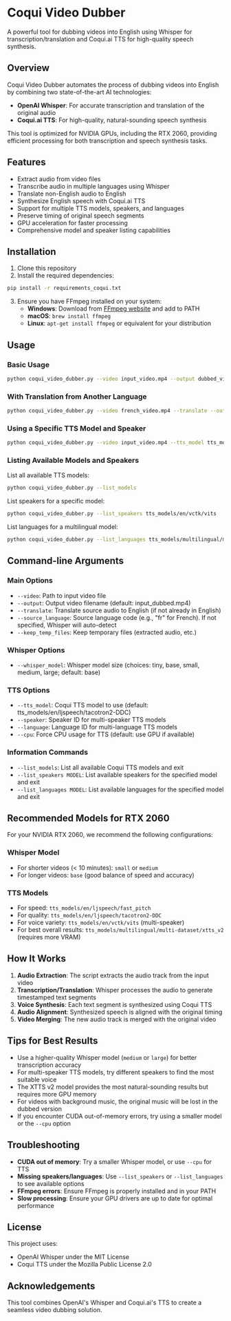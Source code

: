 # Coqui Video Dubber

A powerful tool for dubbing videos into English using Whisper for transcription/translation and Coqui.ai TTS for high-quality speech synthesis.

## Overview

Coqui Video Dubber automates the process of dubbing videos into English by combining two state-of-the-art AI technologies:

- **OpenAI Whisper**: For accurate transcription and translation of the original audio
- **Coqui.ai TTS**: For high-quality, natural-sounding speech synthesis

This tool is optimized for NVIDIA GPUs, including the RTX 2060, providing efficient processing for both transcription and speech synthesis tasks.

## Features

- Extract audio from video files
- Transcribe audio in multiple languages using Whisper
- Translate non-English audio to English
- Synthesize English speech with Coqui.ai TTS
- Support for multiple TTS models, speakers, and languages
- Preserve timing of original speech segments
- GPU acceleration for faster processing
- Comprehensive model and speaker listing capabilities

## Installation

1. Clone this repository
2. Install the required dependencies:

```bash
pip install -r requirements_coqui.txt
```

3. Ensure you have FFmpeg installed on your system:
   - **Windows**: Download from [FFmpeg website](https://ffmpeg.org/download.html) and add to PATH
   - **macOS**: `brew install ffmpeg`
   - **Linux**: `apt-get install ffmpeg` or equivalent for your distribution

## Usage

### Basic Usage

```bash
python coqui_video_dubber.py --video input_video.mp4 --output dubbed_video.mp4
```

### With Translation from Another Language

```bash
python coqui_video_dubber.py --video french_video.mp4 --translate --output french_video_english.mp4
```

### Using a Specific TTS Model and Speaker

```bash
python coqui_video_dubber.py --video input_video.mp4 --tts_model tts_models/en/vctk/vits --speaker p326
```

### Listing Available Models and Speakers

List all available TTS models:
```bash
python coqui_video_dubber.py --list_models
```

List speakers for a specific model:
```bash
python coqui_video_dubber.py --list_speakers tts_models/en/vctk/vits
```

List languages for a multilingual model:
```bash
python coqui_video_dubber.py --list_languages tts_models/multilingual/multi-dataset/xtts_v2
```

## Command-line Arguments

### Main Options
- `--video`: Path to input video file
- `--output`: Output video filename (default: input_dubbed.mp4)
- `--translate`: Translate source audio to English (if not already in English)
- `--source_language`: Source language code (e.g., "fr" for French). If not specified, Whisper will auto-detect
- `--keep_temp_files`: Keep temporary files (extracted audio, etc.)

### Whisper Options
- `--whisper_model`: Whisper model size (choices: tiny, base, small, medium, large; default: base)

### TTS Options
- `--tts_model`: Coqui TTS model to use (default: tts_models/en/ljspeech/tacotron2-DDC)
- `--speaker`: Speaker ID for multi-speaker TTS models
- `--language`: Language ID for multi-language TTS models
- `--cpu`: Force CPU usage for TTS (default: use GPU if available)

### Information Commands
- `--list_models`: List all available Coqui TTS models and exit
- `--list_speakers MODEL`: List available speakers for the specified model and exit
- `--list_languages MODEL`: List available languages for the specified model and exit

## Recommended Models for RTX 2060

For your NVIDIA RTX 2060, we recommend the following configurations:

### Whisper Model
- For shorter videos (< 10 minutes): `small` or `medium`
- For longer videos: `base` (good balance of speed and accuracy)

### TTS Models
- For speed: `tts_models/en/ljspeech/fast_pitch`
- For quality: `tts_models/en/ljspeech/tacotron2-DDC`
- For voice variety: `tts_models/en/vctk/vits` (multi-speaker)
- For best overall results: `tts_models/multilingual/multi-dataset/xtts_v2` (requires more VRAM)

## How It Works

1. **Audio Extraction**: The script extracts the audio track from the input video
2. **Transcription/Translation**: Whisper processes the audio to generate timestamped text segments
3. **Voice Synthesis**: Each text segment is synthesized using Coqui TTS
4. **Audio Alignment**: Synthesized speech is aligned with the original timing
5. **Video Merging**: The new audio track is merged with the original video

## Tips for Best Results

- Use a higher-quality Whisper model (`medium` or `large`) for better transcription accuracy
- For multi-speaker TTS models, try different speakers to find the most suitable voice
- The XTTS v2 model provides the most natural-sounding results but requires more GPU memory
- For videos with background music, the original music will be lost in the dubbed version
- If you encounter CUDA out-of-memory errors, try using a smaller model or the `--cpu` option

## Troubleshooting

- **CUDA out of memory**: Try a smaller Whisper model, or use `--cpu` for TTS
- **Missing speakers/languages**: Use `--list_speakers` or `--list_languages` to see available options
- **FFmpeg errors**: Ensure FFmpeg is properly installed and in your PATH
- **Slow processing**: Ensure your GPU drivers are up to date for optimal performance

## License

This project uses:
- OpenAI Whisper under the MIT License
- Coqui TTS under the Mozilla Public License 2.0

## Acknowledgements

This tool combines OpenAI's Whisper and Coqui.ai's TTS to create a seamless video dubbing solution.
